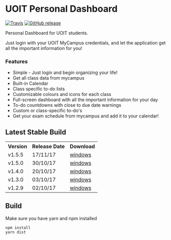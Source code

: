 # UOIT Personal Dashboard


[![Travis](https://img.shields.io/travis/ethanelliott/PersonalDashboard.svg?style=flat-square)](https://travis-ci.org/ethanelliott/PersonalDashboard)
[![GitHub release](https://img.shields.io/github/release/ethanelliott/PersonalDashboard.svg?style=flat-square)](https://github.com/ethanelliott/PersonalDashboard)

Personal Dashboard for UOIT students.

Just login with your UOIT MyCampus credentials, and let the application get all the important information for you!

### Features
* Simple - Just login and begin organizing your life!
* Get all class data from mycampus 
* Built-in Calendar
* Class specific to-do lists
* Customizable colours and icons for each class
* Full-screen dashboard with all the important information for your day
* To-do countdowns with close to due date warnings
* Custom or class-specific to-do's
* Get your exam schedule from mycampus and add it to your calendar!

## Latest Stable Build

<table>
  <tr>
    <th>Version</th>
    <th>Release Date</th>
    <th colspan="3">Download</th>
  </tr>
   <tr>
    <td>v1.5.5</td>
    <td>17/11/17</td>
    <td><a href="https://github.com/ethanelliott/PersonalDashboard/releases/download/v1.5.5/UOITPD.Setup.1.5.5.exe">windows</a></td>
  </tr>
  <tr>
    <td>v1.5.0</td>
    <td>30/10/17</td>
    <td><a href="https://github.com/ethanelliott/PersonalDashboard/releases/download/v1.5.0/UOITPD.Setup.1.5.0.exe">windows</a></td>
  </tr>
  <tr>
    <td>v1.4.0</td>
    <td>20/10/17</td>
    <td><a href="https://github.com/ethanelliott/PersonalDashboard/releases/download/v1.4.0/UOITPD.Setup.1.4.0.exe">windows</a></td>
  </tr>
  <tr>
    <td>v1.3.0</td>
    <td>03/10/17</td>
    <td><a href="https://github.com/ethanelliott/PersonalDashboard/releases/download/v1.3.0/UOITPD.Setup.1.3.0.exe">windows</a></td>
  </tr>
  <tr>
    <td>v1.2.9</td>
    <td>02/10/17</td>
    <td><a href="https://github.com/ethanelliott/PersonalDashboard/releases/download/v1.2.9/UOITPD.Setup.1.2.9.exe">windows</a></td>
  </tr>
</table>


## Build

Make sure you have yarn and npm installed
```
npm install
yarn dist
```
